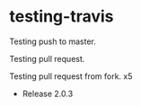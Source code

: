 # testing-travis

Testing push to master.

Testing pull request.

Testing pull request from fork. x5


- Release 2.0.3
